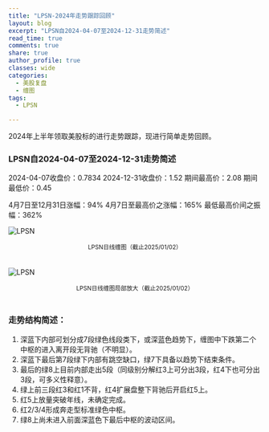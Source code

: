 ```yaml
---
title: "LPSN-2024年走势跟踪回顾"
layout: blog
excerpt: "LPSN自2024-04-07至2024-12-31走势简述"
read_time: true
comments: true
share: true
author_profile: true
classes: wide
categories:
  - 美股复盘
  - 缠图
tags:
  - LPSN

---
```


2024年上半年领取美股标的进行走势跟踪，现进行简单走势回顾。

### LPSN自2024-04-07至2024-12-31走势简述

2024-04-07收盘价：0.7834
2024-12-31收盘价：1.52
期间最高价：2.08
期间最低价：0.45

4月7日至12月31日涨幅：94%
4月7日至最高价之涨幅：165%
最低最高价间之振幅：362%

![LPSN](https://image.olim.cc/2025/LPSN-20250101-hg1.jpeg)
<small><center>LPSN日线缠图（截止2025/01/02）</center></small>　

![LPSN](https://image.olim.cc/2025/LPSN-20250101-hg2.jpeg)
<small><center>LPSN日线缠图局部放大（截止2025/01/02）</center></small>　

### 走势结构简述：

1. 深蓝下内部可划分成7段绿色线段类下，或深蓝色趋势下，缠图中下跌第二个中枢的进入离开段无背驰（不明显）。
2. 深蓝下最后第7段绿下内部有跳空缺口，绿7下具备以趋势下结束条件。
3. 最后的绿8上目前内部走出5段（同级别分解红3上可分出3段，红4下也可分出3段，可多义性释意）。
4. 绿上前三段红3和红1不背，红4扩展盘整下背驰后开启红5上。
5. 红5上放量突破年线，未确定完成。
6. 红2/3/4形成奔走型标准绿色中枢。
7. 绿8上尚未进入前面深蓝色下最后中枢的波动区间。


